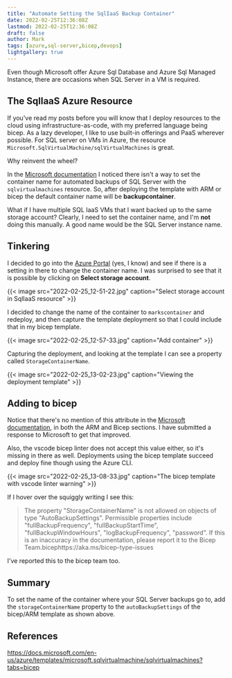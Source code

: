 ```yaml
---
title: "Automate Setting the SqlIaaS Backup Container"
date: 2022-02-25T12:36:08Z
lastmod: 2022-02-25T12:36:08Z
draft: false
author: Mark
tags: [azure,sql-server,bicep,devops]
lightgallery: true
---
```

Even though Microsoft offer Azure Sql Database and Azure Sql Managed Instance, there are occasions when SQL Server in a VM is required.

## The SqlIaaS Azure Resource

If you've read my posts before you will know that I deploy resources to the cloud using infrastructure-as-code, with my preferred language being bicep. As a lazy developer, I like to use built-in offerings and PaaS wherever possible. For SQL server on VMs in Azure, the resource `Microsoft.SqlVirtualMachine/sqlVirtualMachines` is great.

Why reinvent the wheel?

In the [Microsoft documentation](https://docs.microsoft.com/en-us/azure/templates/microsoft.sqlvirtualmachine/sqlvirtualmachines?tabs=bicep) I noticed there isn't a way to set the container name for automated backups of SQL Server with the `sqlvirtualmachines` resource. So, after deploying the template with ARM or bicep the default container name will be **backupcontainer**.

What if I have multiple SQL IaaS VMs that I want backed up to the same storage account? Clearly, I need to set the container name, and I'm **not** doing this manually. A good name would be the SQL Server instance name.

## Tinkering

I decided to go into the [Azure Portal](https://portal.azure.com/#home) (yes, I know) and see if there is a setting in there to change the container name. I was surprised to see that it is possible by clicking on **Select storage account**.

{{< image src="2022-02-25_12-51-22.jpg" caption="Select storage account in SqlIaaS resource" >}}

I decided to change the name of the container to `markscontainer` and redeploy, and then capture the template deployment so that I could include that in my bicep template.


{{< image src="2022-02-25_12-57-33.jpg" caption="Add container" >}}

Capturing the deployment, and looking at the template I can see a property called `StorageContainerName`.

{{< image src="2022-02-25_13-02-23.jpg" caption="Viewing the deployment template" >}}

## Adding to bicep

Notice that there's no mention of this attribute in the [Microsoft documentation](https://docs.microsoft.com/en-us/azure/templates/microsoft.sqlvirtualmachine/sqlvirtualmachines?tabs=bicep), in both the ARM and Bicep sections. I have submitted a response to Microsoft to get that improved.

Also, the vscode bicep linter does not accept this value either, so it's missing in there as well. Deployments using the bicep template succeed and deploy fine though using the Azure CLI.

{{< image src="2022-02-25_13-08-33.jpg" caption="The bicep template with vscode linter warning" >}}

If I hover over the squiggly writing I see this:

> The property "StorageContainerName" is not allowed on objects of type "AutoBackupSettings". Permissible properties include "fullBackupFrequency", "fullBackupStartTime", "fullBackupWindowHours", "logBackupFrequency", "password". If this is an inaccuracy in the documentation, please report it to the Bicep Team.bicephttps://aka.ms/bicep-type-issues

I've reported this to the bicep team too.

## Summary

To set the name of the container where your SQL Server backups go to, add the `storageContainerName` property to the `autoBackupSettings` of the bicep/ARM template as shown above.

## References

https://docs.microsoft.com/en-us/azure/templates/microsoft.sqlvirtualmachine/sqlvirtualmachines?tabs=bicep